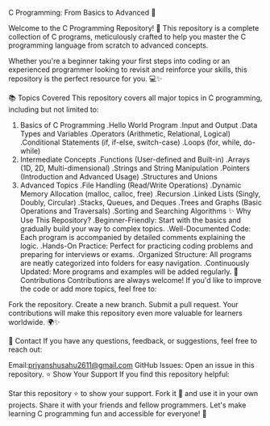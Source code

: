 C Programming: From Basics to Advanced 🚀

Welcome to the C Programming Repository! 🎉 This repository is a complete collection of C programs, meticulously crafted to help you master the C programming language from scratch to advanced concepts.

Whether you're a beginner taking your first steps into coding or an experienced programmer looking to revisit and reinforce your skills, this repository is the perfect resource for you. 💻✨

📚 Topics Covered
This repository covers all major topics in C programming, including but not limited to:

1. Basics of C Programming
.Hello World Program
.Input and Output
.Data Types and Variables
.Operators (Arithmetic, Relational, Logical)
.Conditional Statements (if, if-else, switch-case)
.Loops (for, while, do-while)
2. Intermediate Concepts
.Functions (User-defined and Built-in)
.Arrays (1D, 2D, Multi-dimensional)
.Strings and String Manipulation
.Pointers (Introduction and Advanced Usage)
.Structures and Unions
3. Advanced Topics
.File Handling (Read/Write Operations)
.Dynamic Memory Allocation (malloc, calloc, free)
.Recursion
.Linked Lists (Singly, Doubly, Circular)
.Stacks, Queues, and Deques
.Trees and Graphs (Basic Operations and Traversals)
.Sorting and Searching Algorithms
✨ Why Use This Repository?
.Beginner-Friendly: Start with the basics and gradually build your way to complex topics.
.Well-Documented Code: Each program is accompanied by detailed comments explaining the logic.
.Hands-On Practice: Perfect for practicing coding problems and preparing for interviews or exams.
.Organized Structure: All programs are neatly categorized into folders for easy navigation.
.Continuously Updated: More programs and examples will be added regularly.
🤝 Contributions
Contributions are always welcome! If you'd like to improve the code or add more topics, feel free to:

Fork the repository.
Create a new branch.
Submit a pull request.
Your contributions will make this repository even more valuable for learners worldwide. 🌍✨

📩 Contact
If you have any questions, feedback, or suggestions, feel free to reach out:

Email:priyanshusahu2611@gmail.com
GitHub Issues: Open an issue in this repository.
⭐ Show Your Support
If you find this repository helpful:

Star this repository ⭐ to show your support.
Fork it 🍴 and use it in your own projects.
Share it with your friends and fellow programmers.
Let's make learning C programming fun and accessible for everyone! 🚀

